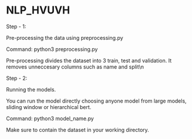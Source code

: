 # NLP_HVUVH

Step - 1:

Pre-processing the data using preprocessing.py

Command: python3 preprocessing.py

Pre-processing divides the dataset into 3 train, test and validation. It removes unneccesary columns such as name and split\n


Step - 2:

Running the models.

You can run the model directly choosing anyone model from large models, sliding window or hierarchical bert.

Command: python3 model_name.py

Make sure to contain the dataset in your working directory.
